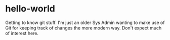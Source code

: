 # hello-world
Getting to know git stuff.
I'm just an older Sys Admin wanting to make use of Git for
keeping track of changes the more modern way. Don't expect
much of interest here.
